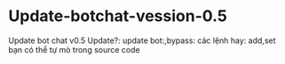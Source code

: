 # Update-botchat-vession-0.5
Update bot chat v0.5
Update?:
update bot:,bypass:
các lệnh hay:
add,set bạn có thể tự mò trong source code
